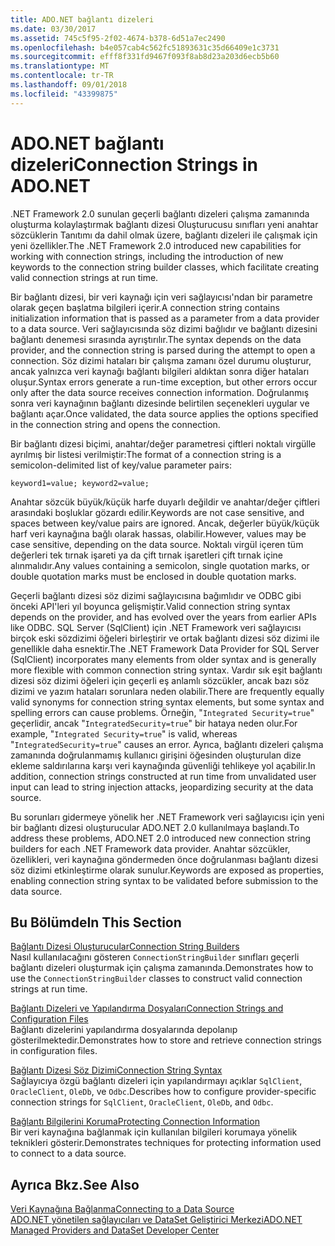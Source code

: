 ```yaml
---
title: ADO.NET bağlantı dizeleri
ms.date: 03/30/2017
ms.assetid: 745c5f95-2f02-4674-b378-6d51a7ec2490
ms.openlocfilehash: b4e057cab4c562fc51893631c35d66409e1c3731
ms.sourcegitcommit: efff8f331fd9467f093f8ab8d23a203d6ecb5b60
ms.translationtype: MT
ms.contentlocale: tr-TR
ms.lasthandoff: 09/01/2018
ms.locfileid: "43399875"
---
```

# <a name="connection-strings-in-adonet"></a><span data-ttu-id="ffd12-102">ADO.NET bağlantı dizeleri</span><span class="sxs-lookup"><span data-stu-id="ffd12-102">Connection Strings in ADO.NET</span></span>
<span data-ttu-id="ffd12-103">.NET Framework 2.0 sunulan geçerli bağlantı dizeleri çalışma zamanında oluşturma kolaylaştırmak bağlantı dizesi Oluşturucusu sınıfları yeni anahtar sözcüklerin Tanıtımı da dahil olmak üzere, bağlantı dizeleri ile çalışmak için yeni özellikler.</span><span class="sxs-lookup"><span data-stu-id="ffd12-103">The .NET Framework 2.0 introduced new capabilities for working with connection strings, including the introduction of new keywords to the connection string builder classes, which facilitate creating valid connection strings at run time.</span></span>  
  
 <span data-ttu-id="ffd12-104">Bir bağlantı dizesi, bir veri kaynağı için veri sağlayıcısı'ndan bir parametre olarak geçen başlatma bilgileri içerir.</span><span class="sxs-lookup"><span data-stu-id="ffd12-104">A connection string contains initialization information that is passed as a parameter from a data provider to a data source.</span></span> <span data-ttu-id="ffd12-105">Veri sağlayıcısında söz dizimi bağlıdır ve bağlantı dizesini bağlantı denemesi sırasında ayrıştırılır.</span><span class="sxs-lookup"><span data-stu-id="ffd12-105">The syntax depends on the data provider, and the connection string is parsed during the attempt to open a connection.</span></span> <span data-ttu-id="ffd12-106">Söz dizimi hataları bir çalışma zamanı özel durumu oluşturur, ancak yalnızca veri kaynağı bağlantı bilgileri aldıktan sonra diğer hataları oluşur.</span><span class="sxs-lookup"><span data-stu-id="ffd12-106">Syntax errors generate a run-time exception, but other errors occur only after the data source receives connection information.</span></span> <span data-ttu-id="ffd12-107">Doğrulanmış sonra veri kaynağının bağlantı dizesinde belirtilen seçenekleri uygular ve bağlantı açar.</span><span class="sxs-lookup"><span data-stu-id="ffd12-107">Once validated, the data source applies the options specified in the connection string and opens the connection.</span></span>  
  
 <span data-ttu-id="ffd12-108">Bir bağlantı dizesi biçimi, anahtar/değer parametresi çiftleri noktalı virgülle ayrılmış bir listesi verilmiştir:</span><span class="sxs-lookup"><span data-stu-id="ffd12-108">The format of a connection string is a semicolon-delimited list of key/value parameter pairs:</span></span>  
  
 `keyword1=value; keyword2=value;`  
  
 <span data-ttu-id="ffd12-109">Anahtar sözcük büyük/küçük harfe duyarlı değildir ve anahtar/değer çiftleri arasındaki boşluklar gözardı edilir.</span><span class="sxs-lookup"><span data-stu-id="ffd12-109">Keywords are not case sensitive, and spaces between key/value pairs are ignored.</span></span> <span data-ttu-id="ffd12-110">Ancak, değerler büyük/küçük harf veri kaynağına bağlı olarak hassas, olabilir.</span><span class="sxs-lookup"><span data-stu-id="ffd12-110">However, values may be case sensitive, depending on the data source.</span></span> <span data-ttu-id="ffd12-111">Noktalı virgül içeren tüm değerleri tek tırnak işareti ya da çift tırnak işaretleri çift tırnak içine alınmalıdır.</span><span class="sxs-lookup"><span data-stu-id="ffd12-111">Any values containing a semicolon, single quotation marks, or double quotation marks must be enclosed in double quotation marks.</span></span>  
  
 <span data-ttu-id="ffd12-112">Geçerli bağlantı dizesi söz dizimi sağlayıcısına bağımlıdır ve ODBC gibi önceki API'leri yıl boyunca gelişmiştir.</span><span class="sxs-lookup"><span data-stu-id="ffd12-112">Valid connection string syntax depends on the provider, and has evolved over the years from earlier APIs like ODBC.</span></span> <span data-ttu-id="ffd12-113">SQL Server (SqlClient) için .NET Framework veri sağlayıcısı birçok eski sözdizimi öğeleri birleştirir ve ortak bağlantı dizesi söz dizimi ile genellikle daha esnektir.</span><span class="sxs-lookup"><span data-stu-id="ffd12-113">The .NET Framework Data Provider for SQL Server (SqlClient) incorporates many elements from older syntax and is generally more flexible with common connection string syntax.</span></span> <span data-ttu-id="ffd12-114">Vardır sık eşit bağlantı dizesi söz dizimi öğeleri için geçerli eş anlamlı sözcükler, ancak bazı söz dizimi ve yazım hataları sorunlara neden olabilir.</span><span class="sxs-lookup"><span data-stu-id="ffd12-114">There are frequently equally valid synonyms for connection string syntax elements, but some syntax and spelling errors can cause problems.</span></span> <span data-ttu-id="ffd12-115">Örneğin, "`Integrated Security=true`" geçerlidir, ancak "`IntegratedSecurity=true`" bir hataya neden olur.</span><span class="sxs-lookup"><span data-stu-id="ffd12-115">For example, "`Integrated Security=true`" is valid, whereas "`IntegratedSecurity=true`" causes an error.</span></span> <span data-ttu-id="ffd12-116">Ayrıca, bağlantı dizeleri çalışma zamanında doğrulanmamış kullanıcı girişini öğesinden oluşturulan dize ekleme saldırılarına karşı veri kaynağında güvenliği tehlikeye yol açabilir.</span><span class="sxs-lookup"><span data-stu-id="ffd12-116">In addition, connection strings constructed at run time from unvalidated user input can lead to string injection attacks, jeopardizing security at the data source.</span></span>  
  
 <span data-ttu-id="ffd12-117">Bu sorunları gidermeye yönelik her .NET Framework veri sağlayıcısı için yeni bir bağlantı dizesi oluşturucular ADO.NET 2.0 kullanılmaya başlandı.</span><span class="sxs-lookup"><span data-stu-id="ffd12-117">To address these problems, ADO.NET 2.0 introduced new connection string builders for each .NET Framework data provider.</span></span> <span data-ttu-id="ffd12-118">Anahtar sözcükler, özellikleri, veri kaynağına göndermeden önce doğrulanması bağlantı dizesi söz dizimi etkinleştirme olarak sunulur.</span><span class="sxs-lookup"><span data-stu-id="ffd12-118">Keywords are exposed as properties, enabling connection string syntax to be validated before submission to the data source.</span></span>  
  
## <a name="in-this-section"></a><span data-ttu-id="ffd12-119">Bu Bölümde</span><span class="sxs-lookup"><span data-stu-id="ffd12-119">In This Section</span></span>  
 [<span data-ttu-id="ffd12-120">Bağlantı Dizesi Oluşturucular</span><span class="sxs-lookup"><span data-stu-id="ffd12-120">Connection String Builders</span></span>](../../../../docs/framework/data/adonet/connection-string-builders.md)  
 <span data-ttu-id="ffd12-121">Nasıl kullanılacağını gösteren `ConnectionStringBuilder` sınıfları geçerli bağlantı dizeleri oluşturmak için çalışma zamanında.</span><span class="sxs-lookup"><span data-stu-id="ffd12-121">Demonstrates how to use the `ConnectionStringBuilder` classes to construct valid connection strings at run time.</span></span>  
  
 [<span data-ttu-id="ffd12-122">Bağlantı Dizeleri ve Yapılandırma Dosyaları</span><span class="sxs-lookup"><span data-stu-id="ffd12-122">Connection Strings and Configuration Files</span></span>](../../../../docs/framework/data/adonet/connection-strings-and-configuration-files.md)  
 <span data-ttu-id="ffd12-123">Bağlantı dizelerini yapılandırma dosyalarında depolanıp gösterilmektedir.</span><span class="sxs-lookup"><span data-stu-id="ffd12-123">Demonstrates how to store and retrieve connection strings in configuration files.</span></span>  
  
 [<span data-ttu-id="ffd12-124">Bağlantı Dizesi Söz Dizimi</span><span class="sxs-lookup"><span data-stu-id="ffd12-124">Connection String Syntax</span></span>](../../../../docs/framework/data/adonet/connection-string-syntax.md)  
 <span data-ttu-id="ffd12-125">Sağlayıcıya özgü bağlantı dizeleri için yapılandırmayı açıklar `SqlClient`, `OracleClient`, `OleDb`, ve `Odbc`.</span><span class="sxs-lookup"><span data-stu-id="ffd12-125">Describes how to configure provider-specific connection strings for `SqlClient`, `OracleClient`, `OleDb`, and `Odbc`.</span></span>  
  
 [<span data-ttu-id="ffd12-126">Bağlantı Bilgilerini Koruma</span><span class="sxs-lookup"><span data-stu-id="ffd12-126">Protecting Connection Information</span></span>](../../../../docs/framework/data/adonet/protecting-connection-information.md)  
 <span data-ttu-id="ffd12-127">Bir veri kaynağına bağlanmak için kullanılan bilgileri korumaya yönelik teknikleri gösterir.</span><span class="sxs-lookup"><span data-stu-id="ffd12-127">Demonstrates techniques for protecting information used to connect to a data source.</span></span>  
  
## <a name="see-also"></a><span data-ttu-id="ffd12-128">Ayrıca Bkz.</span><span class="sxs-lookup"><span data-stu-id="ffd12-128">See Also</span></span>  
 [<span data-ttu-id="ffd12-129">Veri Kaynağına Bağlanma</span><span class="sxs-lookup"><span data-stu-id="ffd12-129">Connecting to a Data Source</span></span>](/cpp/data/odbc/connecting-to-a-data-source)  
 [<span data-ttu-id="ffd12-130">ADO.NET yönetilen sağlayıcıları ve DataSet Geliştirici Merkezi</span><span class="sxs-lookup"><span data-stu-id="ffd12-130">ADO.NET Managed Providers and DataSet Developer Center</span></span>](https://go.microsoft.com/fwlink/?LinkId=217917)
